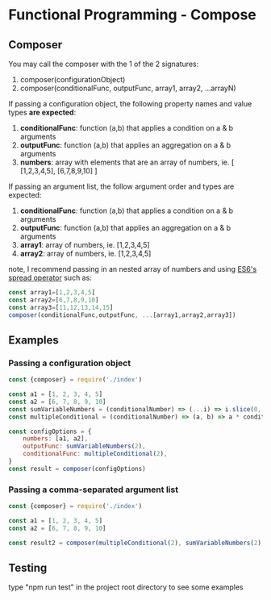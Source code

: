 # Functional Programming - Compose
## Composer

You may call the composer with the 1 of the 2 signatures:
1. composer(configurationObject)
2. composer(conditionalFunc, outputFunc, array1, array2, ...arrayN)

If passing a configuration object, the following property names and value types **are expected**:
1. **conditionalFunc**: function (a,b) that applies a condition on a & b arguments
2. **outputFunc**: function (a,b) that applies an aggregation on a & b arguments
3. **numbers**: array with elements that are an array of numbers, ie. [ [1,2,3,4,5], [6,7,8,9,10] ]

If passing an argument list, the follow argument order and types are expected:
1. **conditionalFunc**: function (a,b) that applies a condition on a & b arguments
2. **outputFunc**: function (a,b) that applies an aggregation on a & b arguments
3. **array1**: array of numbers, ie. [1,2,3,4,5]
4. **array2**: array of numbers, ie. [1,2,3,4,5]

note, I recommend passing in an nested array of numbers and using [ES6's spread operator](https://developer.mozilla.org/en-US/docs/Web/JavaScript/Reference/Operators/Spread_operator) such as:
```javascript 1.8
const array1=[1,2,3,4,5]
const array2=[6,7,8,9,10]
const array3=[11,12,13,14,15]
composer(conditionalFunc,outputFunc, ...[array1,array2,array3])
```

## Examples
### Passing a configuration object
   
```javascript 1.8
const {composer} = require('./index')

const a1 = [1, 2, 3, 4, 5]
const a2 = [6, 7, 8, 9, 10]
const sumVariableNumbers = (conditionalNumber) => (...i) => i.slice(0, conditionalNumber).reduce((c, n) => c + n, 0)
const multipleConditional = (conditionalNumber) => (a, b) => a * conditionalNumber === b

const configOptions = {
    numbers: [a1, a2],
    outputFunc: sumVariableNumbers(2),
    conditionalFunc: multipleConditional(2),
}
const result = composer(configOptions)

```

### Passing a comma-separated argument list
```javascript 1.8
const {composer} = require('./index')

const a1 = [1, 2, 3, 4, 5]
const a2 = [6, 7, 8, 9, 10]

const result2 = composer(multipleConditional(2), sumVariableNumbers(2), a1, a2)

```
## Testing
type "npm run test" in the project root directory to see some examples 